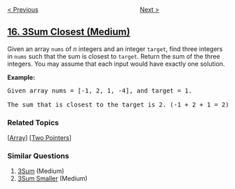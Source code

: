 <!--|This file generated by command(leetcode description); DO NOT EDIT.    |-->
<!--+----------------------------------------------------------------------+-->
<!--|@author    openset <openset.wang@gmail.com>                           |-->
<!--|@link      https://github.com/openset                                 |-->
<!--|@home      https://github.com/openset/leetcode                        |-->
<!--+----------------------------------------------------------------------+-->

[< Previous](../3sum "3Sum")
　　　　　　　　　　　　　　　　
[Next >](../letter-combinations-of-a-phone-number "Letter Combinations of a Phone Number")

## [16. 3Sum Closest (Medium)](https://leetcode.com/problems/3sum-closest "最接近的三数之和")

<p>Given an array <code>nums</code> of <em>n</em> integers and an integer <code>target</code>, find three integers in <code>nums</code>&nbsp;such that the sum is closest to&nbsp;<code>target</code>. Return the sum of the three integers. You may assume that each input would have exactly one solution.</p>

<p><strong>Example:</strong></p>

<pre>
Given array nums = [-1, 2, 1, -4], and target = 1.

The sum that is closest to the target is 2. (-1 + 2 + 1 = 2).
</pre>

### Related Topics
  [[Array](../../tag/array/README.md)]
  [[Two Pointers](../../tag/two-pointers/README.md)]

### Similar Questions
  1. [3Sum](../3sum) (Medium)
  1. [3Sum Smaller](../3sum-smaller) (Medium)
